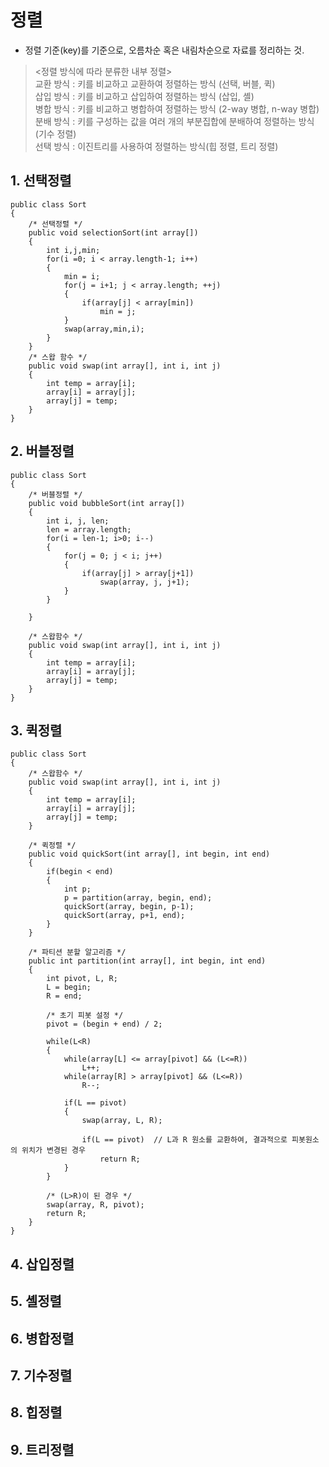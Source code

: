 # 정렬
- 정렬 기준(key)를 기준으로, 오름차순 혹은 내림차순으로 자료를 정리하는 것.

> <정렬 방식에 따라 분류한 내부 정렬><br>
> 교환 방식 : 키를 비교하고 교환하여 정렬하는 방식 (선택, 버블, 퀵)<br>
> 삽입 방식 : 키를 비교하고 삽입하여 정렬하는 방식 (삽입, 셸)<br>
> 병합 방식 : 키를 비교하고 병합하여 정렬하는 방식 (2-way 병합, n-way 병합)<br>
> 분배 방식 : 키를 구성하는 값을 여러 개의 부분집합에 분배하여 정렬하는 방식 (기수 정렬)<br>
> 선택 방식 : 이진트리를 사용하여 정렬하는 방식(힙 정렬, 트리 정렬)

## 1. 선택정렬

```
public class Sort 
{
	/* 선택정렬 */
	public void selectionSort(int array[])
	{
		int i,j,min;
		for(i =0; i < array.length-1; i++)
		{
			min = i;
			for(j = i+1; j < array.length; ++j)
			{
				if(array[j] < array[min])
					min = j;
			}
			swap(array,min,i);
		}
	}	
	/* 스왑 함수 */
	public void swap(int array[], int i, int j)
	{
		int temp = array[i];
		array[i] = array[j];
		array[j] = temp;
	}
}
```

## 2. 버블정렬

```
public class Sort 
{	
	/* 버블정렬 */
	public void bubbleSort(int array[])
	{
		int i, j, len;
		len = array.length;
		for(i = len-1; i>0; i--)
		{
			for(j = 0; j < i; j++)
			{
				if(array[j] > array[j+1])
					swap(array, j, j+1);
			}
		}
		
	}
	
	/* 스왑함수 */
	public void swap(int array[], int i, int j)
	{
		int temp = array[i];
		array[i] = array[j];
		array[j] = temp;
	}
}
```

## 3. 퀵정렬
```
public class Sort 
{
    /* 스왑함수 */
	public void swap(int array[], int i, int j)
	{
		int temp = array[i];
		array[i] = array[j];
		array[j] = temp;
	}
	
	/* 퀵정렬 */
	public void quickSort(int array[], int begin, int end)
	{
		if(begin < end)
		{
			int p;
			p = partition(array, begin, end);
			quickSort(array, begin, p-1);
			quickSort(array, p+1, end);
		}
	}
	
	/* 파티션 분할 알고리즘 */
	public int partition(int array[], int begin, int end)
	{
		int pivot, L, R;
		L = begin;
		R = end;
		
		/* 초기 피봇 설정 */
		pivot = (begin + end) / 2;
		
		while(L<R)
		{
			while(array[L] <= array[pivot] && (L<=R))
				L++;
			while(array[R] > array[pivot] && (L<=R))
				R--;
			
			if(L == pivot)
			{
				swap(array, L, R);
				
				if(L == pivot)	// L과 R 원소를 교환하여, 결과적으로 피봇원소의 위치가 변경된 경우
					return R;
			}	
		}
		
		/* (L>R)이 된 경우 */
		swap(array, R, pivot);
		return R;
	}
}
```

## 4. 삽입정렬
## 5. 셸정렬
## 6. 병합정렬
## 7. 기수정렬
## 8. 힙정렬
## 9. 트리정렬